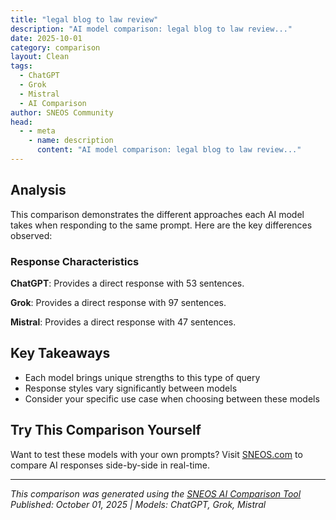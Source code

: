 ```yaml
---
title: "legal blog to law review"
description: "AI model comparison: legal blog to law review..."
date: 2025-10-01
category: comparison
layout: Clean
tags:
  - ChatGPT
  - Grok
  - Mistral
  - AI Comparison
author: SNEOS Community
head:
  - - meta
    - name: description
      content: "AI model comparison: legal blog to law review..."
---
```


<ChatComparison
  title="legal blog to law review"
  prompt="legal blog to law review"
  :responses='{
    "ChatGPT": "Certainly! Transforming a legal blog post into a law review article involves expanding the analysis, incorporating scholarly sources, and adopting a more formal, academic tone. Here\u2019s a general guide and a sample outline to help you convert your legal blog content into a law review submission:\n\n---\n\n### Steps to Transform a Legal Blog Post into a Law Review Article\n\n1. **Deepen the Research**  \n   - Use primary sources: case law, statutes, regulations.  \n   - Engage with secondary sources: law review articles, treatises, legal commentaries.  \n   - Include interdisciplinary perspectives if relevant (e.g., economics, social sciences).\n\n2. **Structure and Length**  \n   - Law review articles are much longer and more detailed than blog posts. Aim for 20-40 pages.  \n   - Include traditional sections: Introduction, Background, Analysis, Counterarguments, Conclusion.\n\n3. **Formal Tone and Style**  \n   - Use formal legal writing style with precise citations (Bluebook or ALWD).  \n   - Avoid conversational or informal language typical in blogs.\n\n4. **Thesis and Contribution**  \n   - Clearly state your thesis or argument.  \n   - Explain how your article contributes new insights or perspectives to the legal field.\n\n5. **Footnotes and Citations**  \n   - Provide detailed footnotes for all legal authorities and secondary sources.  \n   - Ensure citations meet law review standards.\n\n6. **Engage with Counterarguments**  \n   - Address opposing views and explain why your analysis holds.\n\n---\n\n### Sample Outline for a Law Review Article\n\n**Title:** Rethinking [Legal Issue]: A Comprehensive Analysis of [Specific Topic]\n\n**I. Introduction**  \n- Present the issue and why it is important.  \n- State your thesis or main argument.  \n- Outline the structure of the article.\n\n**II. Background and Context**  \n- Describe the historical and legal background.  \n- Define key terms and concepts.  \n- Summarize relevant statutes and case law.\n\n**III. Current Legal Landscape**  \n- Analyze how courts have approached the issue.  \n- Discuss administrative regulations or guidelines (if applicable).\n\n**IV. Critical Analysis**  \n- Present your in-depth analysis.  \n- Incorporate scholarly opinions and interdisciplinary perspectives.  \n- Examine implications and real-world impacts.\n\n**V. Counterarguments and Responses**  \n- Identify major opposing viewpoints.  \n- Provide reasoned responses and rebuttals.\n\n**VI. Policy Recommendations**  \n- Suggest changes to law, policy, or judicial approach.  \n- Highlight benefits and possible limitations.\n\n**VII. Conclusion**  \n- Summarize the main points.  \n- Reiterate the significance of your argument.  \n- Suggest avenues for future research.\n\n---\n\n### Example: Converting a Blog Excerpt into Law Review Language\n\n**Blog excerpt (informal):**  \n\u0022Recent cases show that courts are struggling with the scope of digital privacy rights. There\u0027s a lot of confusion about what protections exist for data stored in the cloud.\u0022\n\n**Law review style:**  \n\u0022Recent judicial decisions reveal significant uncertainty regarding the delineation of digital privacy rights, particularly as they pertain to data stored in cloud computing environments. This article examines the evolving jurisprudence surrounding electronic data privacy, analyzing the divergent approaches courts have adopted and assessing their implications for statutory interpretation and individual rights.\u0022\n\n---\n\nIf you provide me with a specific blog post, I can help you rewrite or outline it as a law review article!",
    "Grok": "Transforming content from a legal blog into a law review article involves a significant shift in tone, structure, and depth of analysis. Legal blogs are typically written for a general audience or practicing attorneys, focusing on accessibility, brevity, and practical insights. In contrast, law review articles are scholarly pieces aimed at academics, judges, and legal professionals, requiring rigorous research, detailed argumentation, and extensive citation of authorities. Below is a step-by-step guide to help you convert a legal blog post into a law review article:\n\n---\n\n### 1. Identify the Core Issue or Thesis\n   - **Blog Context**: Legal blogs often discuss a recent case, statute, or legal trend in a conversational or summarized manner. The thesis might be implied or briefly stated.\n   - **Law Review Context**: A law review article requires a clear, specific, and novel thesis. Ask yourself: What unique contribution can this piece make to legal scholarship? Is there a gap in the existing literature that your analysis can address?\n   - **Action**: Refine the blog\u2019s topic into a central argument or research question. For example, instead of summarizing a Supreme Court decision (as in a blog), propose a critique of the Court\u2019s reasoning or suggest a new framework for addressing the issue.\n\n   **Example**:\n   - Blog: \u201CRecent SCOTUS Ruling on Free Speech in Social Media Cases\u201D\n   - Law Review Thesis: \u201CThe Supreme Court\u2019s Recent Free Speech Ruling on Social Media Fails to Address the Tension Between First Amendment Protections and Platform Moderation Policies: A Proposed Balancing Test.\u201D\n\n---\n\n### 2. Expand the Depth of Research\n   - **Blog Context**: Blogs often cite a few key cases or statutes with minimal footnotes or hyperlinks.\n   - **Law Review Context**: Law reviews demand exhaustive research, including primary sources (cases, statutes, regulations) and secondary sources (existing law review articles, books, and treatises). Use legal databases like Westlaw, LexisNexis, or HeinOnline to find relevant material.\n   - **Action**: Conduct a comprehensive literature review to understand the current state of scholarship on your topic. Identify conflicting viewpoints, unresolved issues, or areas for innovation. Ensure your article adds value by engaging with or critiquing existing arguments.\n\n---\n\n### 3. Restructure for Scholarly Format\n   - **Blog Context**: Blogs are short, often 500-1,500 words, with a casual structure (e.g., intro, summary, quick analysis, and conclusion).\n   - **Law Review Context**: Law review articles are much longer (often 10,000-25,000 words) and follow a formal structure:\n     1. **Introduction**: State the problem, your thesis, and a roadmap of the article.\n     2. **Background**: Provide a detailed history of the legal issue, including case law, statutes, and scholarly debates.\n     3. **Analysis**: Present your argument in depth, addressing counterarguments and supporting your position with evidence and reasoning.\n     4. **Proposal/Solution (if applicable)**: Offer a new framework, policy recommendation, or interpretation.\n     5. **Conclusion**: Summarize your findings and restate the importance of your contribution.\n   - **Action**: Expand each section of your blog into a fully developed part of the law review article. For instance, a blog\u2019s brief mention of a case should become a detailed discussion of the case\u2019s facts, holding, reasoning, and implications in the law review.\n\n---\n\n### 4. Adopt a Formal Tone and Style\n   - **Blog Context**: Blogs use conversational language, contractions, and sometimes personal anecdotes to engage readers.\n   - **Law Review Context**: Law reviews require formal, precise language with an objective tone. Avoid colloquialisms and ensure clarity in legal terminology.\n   - **Action**: Revise the blog\u2019s tone to eliminate informal phrasing. Replace opinions with reasoned arguments backed by authority.\n\n   **Example**:\n   - Blog: \u201CThis ruling is a total game-changer for employers!\u201D\n   - Law Review: \u201CThis decision significantly alters the legal landscape for employers by revising the standard for liability under employment discrimination statutes.\u201D\n\n---\n\n### 5. Incorporate Rigorous Citation and Footnotes\n   - **Blog Context**: Citations, if present, are usually informal (e.g., hyperlinks to a case or article).\n   - **Law Review Context**: Law reviews require meticulous citation using *The Bluebook: A Uniform System of Citation*. Every factual claim, legal principle, and reference must be supported by a footnote.\n   - **Action**: Learn and apply Bluebook rules for cases, statutes, and secondary sources. Use footnotes to provide additional context, address counterarguments, or cite related scholarship.\n\n---\n\n### 6. Engage with Counterarguments\n   - **Blog Context**: Blogs often present a single perspective or opinion without delving into opposing views.\n   - **Law Review Context**: Scholarly writing must anticipate and address counterarguments to demonstrate a balanced and thorough analysis.\n   - **Action**: Identify potential criticisms of your thesis and refute or distinguish them using legal reasoning and authority. This shows intellectual honesty and strengthens your argument.\n\n---\n\n### 7. Ensure Originality and Contribution to Scholarship\n   - **Blog Context**: Blogs may summarize existing information or provide practical tips without offering new insights.\n   - **Law Review Context**: Law reviews prioritize original contributions to legal thought, such as novel interpretations, critiques, or policy proposals.\n   - **Action**: Ensure your article offers something new. This could be a reinterpretation of case law, a synthesis of disparate legal doctrines, or a solution to an unresolved problem. Use your research to confirm that your idea hasn\u2019t been fully explored in prior scholarship.\n\n---\n\n### 8. Edit for Length and Detail\n   - **Blog Context**: Blogs are concise and to the point, often omitting nuanced discussion for brevity.\n   - **Law Review Context**: Law reviews allow (and expect) in-depth exploration of issues, which means significantly expanding the content.\n   - **Action**: Flesh out each point with detailed analysis, examples, and citations. A single paragraph in a blog might become several pages in a law review article.\n\n---\n\n### 9. Seek Feedback and Revise\n   - **Blog Context**: Blogs are often published quickly with minimal peer review.\n   - **Law Review Context**: Law review articles benefit from feedback by professors, peers, or mentors to refine arguments and ensure accuracy.\n   - **Action**: Share drafts with colleagues or advisors for input on the strength of your thesis, clarity of writing, and depth of research. Revise based on their feedback.\n\n---\n\n### 10. Prepare for Submission\n   - **Blog Context**: Blogs are self-published or submitted to a website with minimal formalities.\n   - **Law Review Context**: Law reviews have strict submission guidelines, including formatting (often double-spaced, specific margins), word count limits, and submission platforms like Scholastica or ExpressO.\n   - **Action**: Research target law reviews to understand their focus (e.g., general, specialized in a field like environmental law), submission windows, and requirements. Tailor your article to fit their scope and style.\n\n---\n\n### Example Transformation\n**Blog Post (500 words)**:\n- Title: \u201CNew Privacy Law Impacts Small Businesses\u201D\n- Content: Summarizes a new data privacy statute, highlights key provisions, and offers a quick opinion on its burden for small businesses. Includes one or two hyperlinks to news articles.\n\n**Law Review Article (15,000 words)**:\n- Title: \u201CBalancing Privacy and Innovation: The Disproportionate Impact of Data Protection Laws on Small Businesses and a Proposed Exemption Framework\u201D\n- Structure:\n  1. Introduction: States the problem of regulatory burdens on small businesses and proposes a tiered exemption framework.\n  2. Background: Traces the history of data privacy laws in the U.S. and EU, major cases, and legislative intent behind the new statute.\n  3. Analysis: Critiques the statute\u2019s one-size-fits-all approach, using economic data and legal precedents to argue it unfairly burdens small businesses.\n  4. Proposal: Suggests a tiered compliance model based on company size and data usage, comparing it to existing exemptions in other areas of law.\n  5. Conclusion: Reiterates the need for reform and calls for further research.\n- Citations: Extensive Bluebookfootnotes referencing statutes, case law, law review articles, and government reports.\n\n---\n\nBy following these steps, you can elevate a practical, reader-friendly blog post into a scholarly, impactful law review article that contributes meaningfully to legal discourse. If you have a specific blog post in mind, I\u2019d be happy to help refine its transformation! Let me know.",
    "Mistral": "Transitioning from writing a legal blog to a law review article involves several key steps, as law review articles typically require a more formal, scholarly approach. Here\u2019s a guide to help you make the transition:\n\n### 1. **Understand the Differences**\n- **Purpose**: Legal blogs are often written for a general audience to provide updates, insights, or opinions on legal topics. Law review articles are academic papers aimed at contributing to legal scholarship and are typically read by legal professionals, academics, and students.\n- **Tone**: Blogs can be more conversational and informal, while law review articles are formal, objective, and analytical.\n- **Structure**: Blogs are usually shorter and more flexible in structure. Law review articles follow a strict format, including an introduction, background, analysis, conclusions, and extensive citations.\n\n### 2. **Choose a Topic**\n- **Relevance**: Ensure your topic is relevant and significant to the legal community. It should address a current legal issue, a gap in the literature, or a novel interpretation of existing law.\n- **Scope**: Narrow down your topic to a manageable scope. Law review articles often focus on a specific legal question or issue.\n\n### 3. **Conduct Thorough Research**\n- **Primary Sources**: Use primary legal sources such as statutes, regulations, case law, and legislative history.\n- **Secondary Sources**: Include scholarly articles, books, and other academic works to support your arguments.\n- **Current Developments**: Stay updated with recent legal developments, including new cases, legislation, and scholarly debates.\n\n### 4. **Develop a Thesis**\n- **Clear and Concise**: Your thesis should be a clear, concise statement that outlines the main argument or point of your article.\n- **Original Contribution**: Ensure your thesis contributes something new to the existing body of legal scholarship.\n\n### 5. **Structure Your Article**\n- **Introduction**: Provide an overview of your topic, state your thesis, and outline the structure of your article.\n- **Background**: Offer a comprehensive background on the legal issue, including relevant history, key cases, and existing scholarship.\n- **Analysis**: Present your arguments, supported by evidence and citations. This is the core of your article and should be thoroughly researched and well-reasoned.\n- **Conclusion**: Summarize your findings, restate your thesis, and discuss the implications of your analysis.\n\n### 6. **Cite Properly**\n- **Citation Style**: Follow the citation style required by the law review (usually the Bluebook).\n- **Accuracy**: Ensure all citations are accurate and properly formatted.\n\n### 7. **Write Clearly and Concisely**\n- **Formal Language**: Use formal, academic language. Avoid colloquialisms and informal expressions.\n- **Clarity**: Ensure your writing is clear and easy to follow. Use headings and subheadings to organize your content.\n- **Proofreading**: Thoroughly proofread your article for grammatical errors, typos, and inconsistencies.\n\n### 8. **Submit to a Law Review**\n- **Choose a Journal**: Select a law review that aligns with your topic and has a good reputation.\n- **Follow Guidelines**: Carefully follow the submission guidelines provided by the law review. This includes formatting, length, and any specific requirements.\n- **Cover Letter**: Write a professional cover letter explaining the significance of your article and why it is suitable for the journal.\n\n### 9. **Peer Review**\n- **Feedback**: Be prepared for peer review and feedback. Address any comments or suggestions from reviewers to improve your article.\n- **Revisions**: Make necessary revisions based on feedback before final submission.\n\n### 10. **Publish and Promote**\n- **Publication**: Once accepted, work with the journal to finalize your article for publication.\n- **Promotion**: Share your published article with your professional network, on academic platforms, and through social media to increase its reach and impact.\n\nBy following these steps, you can successfully transition from writing a legal blog to a scholarly law review article."
  }'
  published-date="22:46"
/>

## Analysis

This comparison demonstrates the different approaches each AI model takes when responding to the same prompt. Here are the key differences observed:

### Response Characteristics

**ChatGPT**: Provides a direct response with 53 sentences. 

**Grok**: Provides a direct response with 97 sentences. 

**Mistral**: Provides a direct response with 47 sentences. 

## Key Takeaways

- Each model brings unique strengths to this type of query
- Response styles vary significantly between models
- Consider your specific use case when choosing between these models

## Try This Comparison Yourself

Want to test these models with your own prompts? Visit [SNEOS.com](https://sneos.com) to compare AI responses side-by-side in real-time.

---

*This comparison was generated using the [SNEOS AI Comparison Tool](https://sneos.com)*
*Published: October 01, 2025 | Models: ChatGPT, Grok, Mistral*
